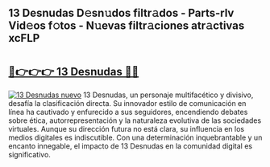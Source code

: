 ## 13 Desnudas D𝚎sn𝚞dos filtr𝚊dos - Parts-rlv Vid𝚎os f𝚘tos - N𝚞evas filtr𝚊ciones atr𝚊ctivas xcFLP

# <h2><a href="http://mb6vfnd.tromn.icu/?c=13+Desnudas">🔗👉👉👉 13 Desnudas 🔗🔗</a></h2>

[![13 Desnudas nuevo](https://i.imgur.com/pEAQMta.gif)](http://mb6vfnd.tromn.icu/?c=13+Desnudas)
13 Desnudas, un personaje multifacético y divisivo, desafía la clasificación directa. Su innovador estilo de comunicación en línea ha cautivado y enfurecido a sus seguidores, encendiendo debates sobre ética, autorrepresentación y la naturaleza evolutiva de las sociedades virtuales. Aunque su dirección futura no está clara, su influencia en los medios digitales es indiscutible. Con una determinación inquebrantable y un encanto innegable, el impacto de 13 Desnudas en la comunidad digital es significativo.
